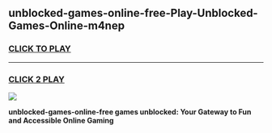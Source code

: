 
## unblocked-games-online-free-Play-Unblocked-Games-Online-m4nep
<h3>
<a href="https://premium76.site?title=unblocked-games-online-free&ref=25A">CLICK TO PLAY</a></h3>
<hr>

<h3>
<a href="https://premium76.site?title=unblocked-games-online-free&ref=25A">CLICK 2 PLAY</a>
  
</h3>

<a href="https://premium76.site?title=unblocked-games-online-free&ref=25A"><img src="https://clearcache.store/games.png"></a>


**unblocked-games-online-free games unblocked: Your Gateway to Fun and Accessible Online Gaming**
